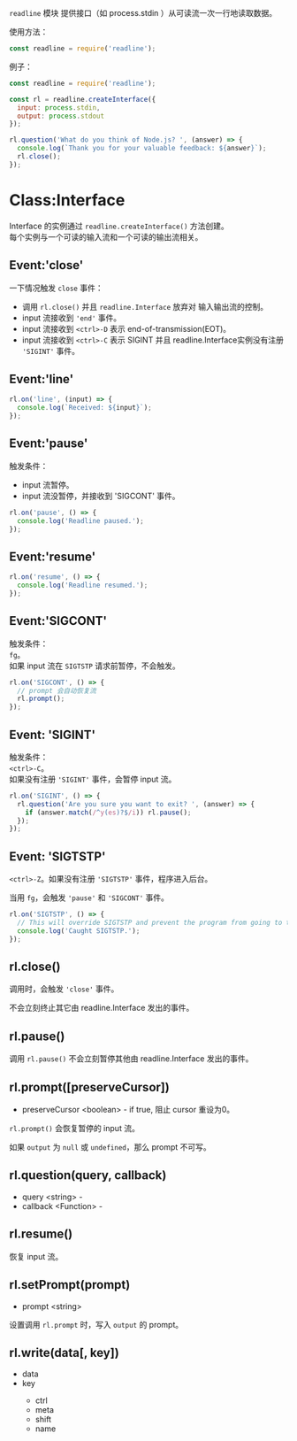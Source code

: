 `readline` 模块 提供接口（如 process.stdin ）从可读流一次一行地读取数据。  

使用方法：  
```js
const readline = require('readline');
```

例子：  
```js
const readline = require('readline');

const rl = readline.createInterface({
  input: process.stdin,
  output: process.stdout
});

rl.question('What do you think of Node.js? ', (answer) => {
  console.log(`Thank you for your valuable feedback: ${answer}`);
  rl.close();
});
```


# Class:Interface

Interface 的实例通过 `readline.createInterface()` 方法创建。  
每个实例与一个可读的输入流和一个可读的输出流相关。  


## Event:'close'
一下情况触发 `close` 事件：  
* 调用 `rl.close()` 并且 `readline.Interface` 放弃对 输入输出流的控制。
* input 流接收到 `'end'` 事件。
* input 流接收到 `<ctrl>-D` 表示 end-of-transmission(EOT)。
* input 流接收到 `<ctrl>-C` 表示 SIGINT 并且 readline.Interface实例没有注册 `'SIGINT'` 事件。


## Event:'line'  
```js
rl.on('line', (input) => {
  console.log(`Received: ${input}`);
});
```

## Event:'pause'
触发条件：  
* input 流暂停。
* input 流没暂停，并接收到 'SIGCONT' 事件。

```js
rl.on('pause', () => {
  console.log('Readline paused.');
});
```

## Event:'resume'
```js
rl.on('resume', () => {
  console.log('Readline resumed.');
});
```

## Event:'SIGCONT'
触发条件：  
`fg`。  
如果 input 流在 `SIGTSTP` 请求前暂停，不会触发。  
```js
rl.on('SIGCONT', () => {
  // prompt 会自动恢复流
  rl.prompt();
});
```


## Event: 'SIGINT'
触发条件：  
`<ctrl>-C`。  
如果没有注册 `'SIGINT'` 事件，会暂停 input 流。  
```js
rl.on('SIGINT', () => {
  rl.question('Are you sure you want to exit? ', (answer) => {
    if (answer.match(/^y(es)?$/i)) rl.pause();
  });
});
```

## Event: 'SIGTSTP'
`<ctrl>-Z`。如果没有注册 `'SIGTSTP'` 事件，程序进入后台。  

当用 `fg`，会触发 `'pause'` 和 `'SIGCONT'` 事件。  

```js
rl.on('SIGTSTP', () => {
  // This will override SIGTSTP and prevent the program from going to the background
  console.log('Caught SIGTSTP.');
});
```

## rl.close()
调用时，会触发 `'close'` 事件。  

不会立刻终止其它由 readline.Interface 发出的事件。  

## rl.pause()
调用 `rl.pause()` 不会立刻暂停其他由 readline.Interface 发出的事件。  

## rl.prompt(\[preserveCursor])
* preserveCursor \<boolean> - if true, 阻止 cursor 重设为0。  

`rl.prompt()` 会恢复暂停的 input 流。  

如果 `output` 为 `null` 或 `undefined`，那么 prompt 不可写。  


## rl.question(query, callback)
* query \<string> - 
* callback \<Function> - 

## rl.resume()
恢复 input 流。  

## rl.setPrompt(prompt)
* prompt \<string>

设置调用 `rl.prompt` 时，写入 `output` 的 prompt。  


## rl.write(data[, key])
* data <string>
* key <Object>
  * ctrl <boolean>
  * meta <boolean>
  * shift <boolean>
  * name <string>

